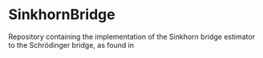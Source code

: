 # SinkhornBridge
Repository containing the implementation of the Sinkhorn bridge estimator to the Schrödinger bridge, as found in 
